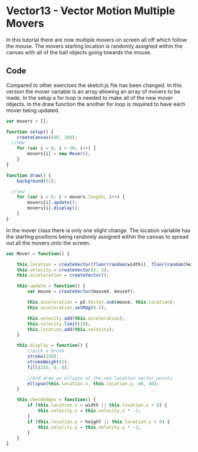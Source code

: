 # Vector13 - Vector Motion Multiple Movers
In this tutorial there are now multiple movers on screen all off which follow the mouse. The movers starting location is randomly assigned within the canvas with all of the ball objects going towards the mouse.

## Code
Compared to other exercises the sketch.js file has been changed. In this version the mover variable is an array allowing an array of movers to be made. In the setup a for loop is needed to make all of the new mover objects. In the draw function the another for loop is required to have each mover being updated.
```js
var movers = [];

function setup() {
	createCanvas(640, 360);
  //new
	for (var i = 0; i < 20; i++) {
		movers[i] = new Mover();
	}
}

function draw() {
	background(51);

  //new
	for (var i = 0; i < movers.length; i++) {
		movers[i].update();
		movers[i].display();
	}
}
```
In the mover class there is only one slight change. The location variable has the starting positions being randomly assigned within the canvas to spread out all the movers onto the screen.
```js
var Mover = function() {

	this.location = createVector(floor(random(width)), floor(random(height))); //new
	this.velocity = createVector(3, 3);
	this.acceleration = createVector();

	this.update = function() {
		var mouse = createVector(mouseX, mouseY);

		this.acceleration = p5.Vector.sub(mouse, this.location);
		this.acceleration.setMag(0.2);

		this.velocity.add(this.acceleration);
		this.velocity.limit(10);
		this.location.add(this.velocity);
	}

	this.display = function() {
		//pick a brush
		stroke(150);
		strokeWeight(2);
		fill(255, 0, 0);

		//And draw an ellipse at the new location vector points
		ellipse(this.location.x, this.location.y, 40, 40);
	}

	this.checkEdges = function() {
		if (this.location.x > width || this.location.x < 0) {
			this.velocity.x = this.velocity.x * -1;
		}
		if (this.location.y > height || this.location.y < 0) {
			this.velocity.y = this.velocity.y * -1;
		}
	}
}

```
